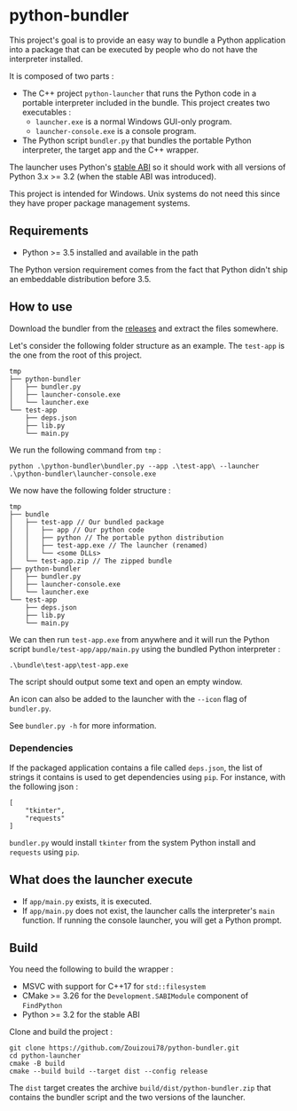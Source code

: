 # python-bundler

This project's goal is to provide an easy way to bundle a Python application into a package that can be executed by people who do not have the interpreter installed.

It is composed of two parts :

- The C++ project `python-launcher` that runs the Python code in a portable interpreter included in the bundle. This project creates two executables :
  - `launcher.exe` is a normal Windows GUI-only program.
  - `launcher-console.exe` is a console program.
- The Python script `bundler.py` that bundles the portable Python interpreter, the target app and the C++ wrapper.

The launcher uses Python's [stable ABI](https://docs.python.org/3/c-api/stable.html#stable-abi) so it should work with all versions of Python 3.x >= 3.2 (when the stable ABI was introduced).

This project is intended for Windows. Unix systems do not need this since they have proper package management systems.

## Requirements

- Python >= 3.5 installed and available in the path

The Python version requirement comes from the fact that Python didn't ship an embeddable distribution before 3.5.

## How to use

Download the bundler from the [releases](https://github.com/Zouizoui78/python-bundler/releases/latest) and extract the files somewhere.

Let's consider the following folder structure as an example. The `test-app` is the one from the root of this project.

    tmp
    ├── python-bundler
    │   ├── bundler.py
    │   ├── launcher-console.exe
    │   └── launcher.exe
    └── test-app
        ├── deps.json
        ├── lib.py
        └── main.py

We run the following command from `tmp` :

    python .\python-bundler\bundler.py --app .\test-app\ --launcher .\python-bundler\launcher-console.exe

We now have the following folder structure :

    tmp
    ├── bundle
    │   ├── test-app // Our bundled package
    │   │   ├── app // Our python code
    │   │   ├── python // The portable python distribution
    │   │   ├── test-app.exe // The launcher (renamed)
    │   │   └── <some DLLs>
    │   └── test-app.zip // The zipped bundle
    ├── python-bundler
    │   ├── bundler.py
    │   ├── launcher-console.exe
    │   └── launcher.exe
    └── test-app
        ├── deps.json
        ├── lib.py
        └── main.py

We can then run `test-app.exe` from anywhere and it will run the Python script `bundle/test-app/app/main.py` using the bundled Python interpreter :

    .\bundle\test-app\test-app.exe

The script should output some text and open an empty window.

An icon can also be added to the launcher with the `--icon` flag of `bundler.py`.

See `bundler.py -h` for more information.

### Dependencies

If the packaged application contains a file called `deps.json`, the list of strings it
contains is used to get dependencies using `pip`. For instance, with the following json :

    [
        "tkinter",
        "requests"
    ]

`bundler.py` would install `tkinter` from the system Python install and `requests` using `pip`.

## What does the launcher execute

- If `app/main.py` exists, it is executed.
- If `app/main.py` does not exist, the launcher calls the interpreter's `main` function. If running the console launcher, you will get a Python prompt.

## Build

You need the following to build the wrapper :

- MSVC with support for C++17 for `std::filesystem`
- CMake >= 3.26 for the `Development.SABIModule` component of `FindPython`
- Python >= 3.2 for the stable ABI

Clone and build the project :

    git clone https://github.com/Zouizoui78/python-bundler.git
    cd python-launcher
    cmake -B build
    cmake --build build --target dist --config release

The `dist` target creates the archive `build/dist/python-bundler.zip` that contains the bundler script and the two versions of the launcher.
